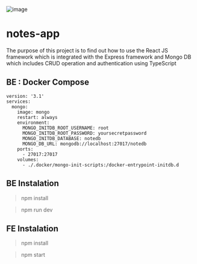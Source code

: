 ![image](https://github.com/alianhakim9/notes-app/assets/51102459/fb578410-91c6-478f-a5c8-49ccb2750e1e)
# notes-app
The purpose of this project is to find out how to use the React JS framework which is integrated with the Express framework and Mongo DB which includes CRUD operation and authentication using TypeScript

## BE : Docker Compose
```
version: '3.1'
services:
  mongo:
    image: mongo
    restart: always
    environment:
      MONGO_INITDB_ROOT_USERNAME: root
      MONGO_INITDB_ROOT_PASSWORD: yoursecretpassword
      MONGO_INITDB_DATABASE: notedb
      MONGO_DB_URL: mongodb://localhost:27017/notedb
    ports:
      - 27017:27017
    volumes:
      - ./.docker/mongo-init-scripts:/docker-entrypoint-initdb.d
```

## BE Instalation
> npm install

> npm run dev

## FE Instalation
> npm install

> npm start
